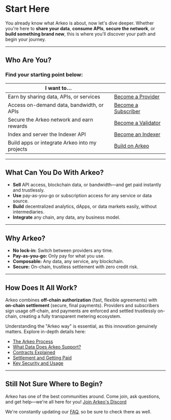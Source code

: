# Start Here

You already know what Arkeo is about, now let's dive deeper. Whether you're here to **share your data**, **consume APIs**, **secure the network**, or **build something brand new**, this is where you'll discover your path and begin your journey.

---

## Who Are You?

### Find your starting point below:

| I want to…                                     |                                                   |
|------------------------------------------------|---------------------------------------------------|
| Earn by sharing data, APIs, or services        | [Become a Provider](../providers/provider.md)     |
| Access on-demand data, bandwidth, or APIs      | [Become a Subscriber](../subscribers/setup.md)    |
| Secure the Arkeo network and earn rewards      | [Become a Validator](../validators/validators.md) |
| Index and server the Indexer API               | [Become an Indexer](../indexers/indexers.md)      |
| Build apps or integrate Arkeo into my projects | [Build on Arkeo](../build/builders.md)            |

---

## What Can You Do With Arkeo?

- **Sell** API access, blockchain data, or bandwidth—and get paid instantly and trustlessly.
- **Use** pay-as-you-go or subscription access for any service or data source.
- **Build** decentralized analytics, dApps, or data markets easily, without intermediaries.
- **Integrate** any chain, any data, any business model.

---

## Why Arkeo?

- **No lock-in:** Switch between providers any time.
- **Pay-as-you-go:** Only pay for what you use.
- **Composable:** Any data, any service, any blockchain.
- **Secure:** On-chain, trustless settlement with zero credit risk.

---

## How Does It All Work?

Arkeo combines **off-chain authorization** (fast, flexible agreements) with **on-chain settlement** (secure, final payments). Providers and subscribers sign usage off-chain, and payments are enforced and settled trustlessly on-chain, creating a fully transparent metering ecosystem.

Understanding the "Arkeo way" is essential, as this innovation genuinely matters. Explore in-depth details here:

- [The Arkeo Process](overview.md)
- [What Data Does Arkeo Support?](supported.md)
- [Contracts Explained](contracts.md)
- [Settlement and Getting Paid](settlement-explained.md)
- [Key Security and Usage](security.md)

---

## Still Not Sure Where to Begin?

Arkeo has one of the best communities around. Come join, ask questions, and get help—we're all here for you! [Join Arkeo's Discord](https://discord.gg/BfEHpm6uFc)

We're constantly updating our [FAQ](../faqs/faqs.md), so be sure to check there as well.